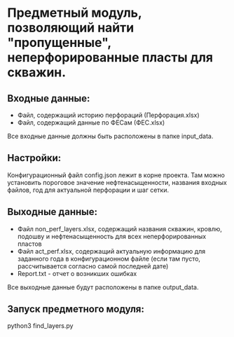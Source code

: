 # Предметный модуль, позволяющий найти "пропущенные", неперфорированные пласты для скважин.

## Входные данные:
- Файл, содержащий историю перфораций (Перфорация.xlsx)
- Файл, содержащий данные по ФЕСам (ФЕС.xlsx)

Все входные данные должны быть расположены в папке input_data.

## Настройки:
Конфигурационный файл config.json лежит в корне проекта. Там можно установить пороговое значение нефтенасыщенности, названия входных файлов, год для актуальной перфорации и шаг сетки.

## Выходные данные:
- Файл non_perf_layers.xlsx, содержащий названия скважин, кровлю, подошву и нефтенасыщенность для всех неперфорированных пластов
- Файл act_perf.xlsx, содержащий актуальную информацию для заданного года в конфигурационном файле (если там пусто, рассчитывается согласно самой последней дате)  
- Report.txt - отчет о возникших ошибках

Все выходные данные будут расположены в папке output_data.


## Запуск предметного модуля:
python3 find_layers.py
